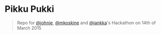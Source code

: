# Pikku Pukki

> Repo for [@johnie](http://github.com/johnie), [@mkoskine](http://github.com/mkoskine) and [@jankka](https://github.com/jankka)'s Hackathon on 14th of March 2015


